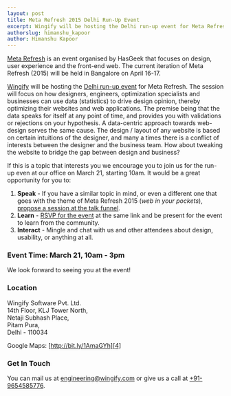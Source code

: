 ```yaml
---
layout: post
title: Meta Refresh 2015 Delhi Run-Up Event
excerpt: Wingify will be hosting the Delhi run-up event for Meta Refresh.
authorslug: himanshu_kapoor
author: Himanshu Kapoor
---
```


[Meta Refresh][2] is an event organised by HasGeek that focuses on design, user experience and the front-end web. The current iteration of Meta Refresh (2015) will be held in Bangalore on April 16-17.

[Wingify][7] will be hosting the [Delhi run-up event][3] for Meta Refresh. The session will focus on how designers, engineers, optimization specialists and businesses can use data (statistics) to drive design opinion, thereby optimizing their websites and web applications. The premise being that the data speaks for itself at any point of time, and provides you with validations or rejections on your hypothesis. A data-centric approach towards web-design serves the same cause. The design / layout of any website is based on certain intuitions of the designer, and many a times there is a conflict of interests between the designer and the business team. How about tweaking the website to bridge the gap between design and business?

If this is a topic that interests you we encourage you to join us for the run-up even at our office on March 21, starting 10am. It would be a great opportunity for you to:

1. **Speak** - If you have a similar topic in mind, or even a different one that goes with the theme of Meta Refresh 2015 (*web in your pockets*), [propose a session at the talk funnel][3].
2. **Learn** - [RSVP for the event][3] at the same link and be present for the event to learn from the community.
3. **Interact** - Mingle and chat with us and other attendees about design, usability, or anything at all.

### Event Time: March 21, 10am - 3pm

We look forward to seeing you at the event!

### Location

Wingify Software Pvt. Ltd.<br>
14th Floor, KLJ Tower North,<br>
Netaji Subhash Place,<br>
Pitam Pura,<br>
Delhi - 110034

Google Maps: [http://bit.ly/1AmaGYh][4]

### Get In Touch

You can mail us at [engineering@wingify.com][5] or give us a call at [+91-9654585776][6].

  [1]: https://metarefresh.talkfunnel.com/2015/
  [2]: https://metarefresh.in/2015/
  [3]: https://metarefresh.talkfunnel.com/2015-delhi/
  [4]: http://bit.ly/1AmaGYh
  [5]: mailto:engineering@wingify.com
  [6]: tel:+91-9654585776
  [7]: http://wingify.com

